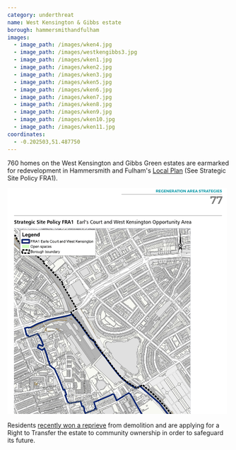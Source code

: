 ```yaml
---
category: underthreat
name: West Kensington & Gibbs estate 
borough: hammersmithandfulham
images:
  - image_path: /images/wken4.jpg
  - image_path: /images/westkengibbs3.jpg
  - image_path: /images/wken1.jpg
  - image_path: /images/wken2.jpg
  - image_path: /images/wken3.jpg
  - image_path: /images/wken5.jpg
  - image_path: /images/wken6.jpg
  - image_path: /images/wken7.jpg
  - image_path: /images/wken8.jpg
  - image_path: /images/wken9.jpg
  - image_path: /images/wken10.jpg
  - image_path: /images/wken11.jpg
coordinates: 
  - -0.202503,51.487750
---
```

760 homes on the West Kensington and Gibbs Green estates are earmarked for redevelopment in Hammersmith and Fulham's [Local Plan](https://www.lbhf.gov.uk/sites/default/files/section_attachments/local_plan_2018_web_version.pdf) (See Strategic Site Policy FRA1). 

![](/images/westkengibbs.png)

Residents [recently won a reprieve](https://westkengibbsgreen.wordpress.com/) from demolition and are applying for a Right to Transfer the estate to community ownership in order to safeguard its future.

